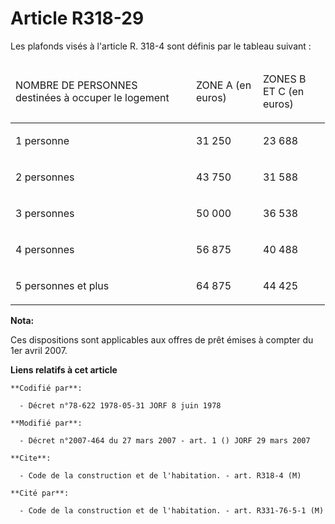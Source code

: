 # Article R318-29

Les plafonds visés à l'article R. 318-4 sont définis par le tableau suivant :

<table>
  <thead>
    <tr>
      <td width="273">

NOMBRE DE PERSONNES destinées à occuper le logement

</td>
      <td width="91">

ZONE A (en euros)

</td>
      <td width="91">

ZONES B ET C (en euros)

</td>
    </tr>
  </thead>
  <tbody>
    <tr>
      <td valign="top">

1 personne

</td>
      <td valign="top">

31 250

</td>
      <td valign="top">

23 688

</td>
    </tr>
    <tr>
      <td valign="top">

2 personnes

</td>
      <td valign="top">

43 750

</td>
      <td valign="top">

31 588

</td>
    </tr>
    <tr>
      <td valign="top">

3 personnes

</td>
      <td valign="top">

50 000

</td>
      <td valign="top">

36 538

</td>
    </tr>
    <tr>
      <td valign="top">

4 personnes

</td>
      <td valign="top">

56 875

</td>
      <td valign="top">

40 488

</td>
    </tr>
    <tr>
      <td valign="top">

5 personnes et plus

</td>
      <td valign="top">

64 875

</td>
      <td valign="top">

44 425

</td>
    </tr>
  </tbody>
</table>

**Nota:**

Ces dispositions sont applicables aux offres de prêt émises à compter du 1er avril 2007.

**Liens relatifs à cet article**

	**Codifié par**:

	  - Décret n°78-622 1978-05-31 JORF 8 juin 1978

	**Modifié par**:

	  - Décret n°2007-464 du 27 mars 2007 - art. 1 () JORF 29 mars 2007

	**Cite**:

	  - Code de la construction et de l'habitation. - art. R318-4 (M)

	**Cité par**:

	  - Code de la construction et de l'habitation. - art. R331-76-5-1 (M)
